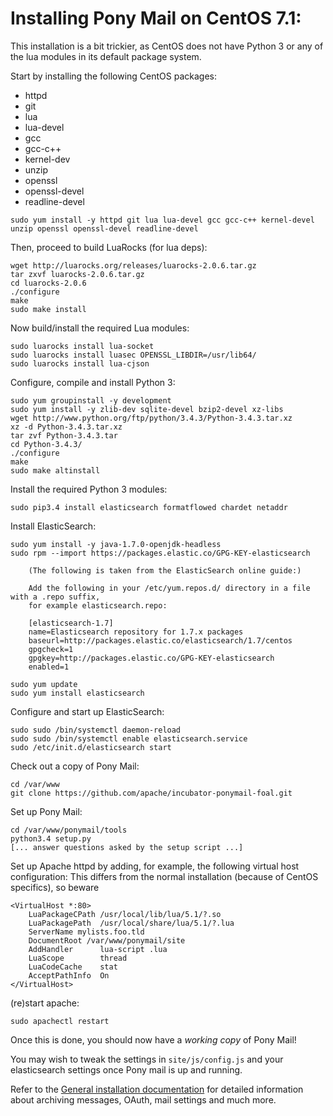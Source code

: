 # Installing Pony Mail on CentOS 7.1: #
This installation is a bit trickier, as CentOS does not have
Python 3 or any of the lua modules in its default package system.

Start by installing the following CentOS packages:

- httpd
- git
- lua
- lua-devel
- gcc
- gcc-c++
- kernel-dev
- unzip
- openssl
- openssl-devel
- readline-devel

~~~
sudo yum install -y httpd git lua lua-devel gcc gcc-c++ kernel-devel unzip openssl openssl-devel readline-devel
~~~


Then, proceed to build LuaRocks (for lua deps):

~~~
wget http://luarocks.org/releases/luarocks-2.0.6.tar.gz    
tar zxvf luarocks-2.0.6.tar.gz                                             
cd luarocks-2.0.6                                                               
./configure                                                                          
make                                                                                  
sudo make install
~~~

Now build/install the required Lua modules:

~~~
sudo luarocks install lua-socket
sudo luarocks install luasec OPENSSL_LIBDIR=/usr/lib64/
sudo luarocks install lua-cjson
~~~


Configure, compile and install Python 3:

~~~
sudo yum groupinstall -y development
sudo yum install -y zlib-dev sqlite-devel bzip2-devel xz-libs
wget http://www.python.org/ftp/python/3.4.3/Python-3.4.3.tar.xz
xz -d Python-3.4.3.tar.xz
tar zvf Python-3.4.3.tar
cd Python-3.4.3/
./configure
make
sudo make altinstall
~~~


Install the required Python 3 modules:
~~~
sudo pip3.4 install elasticsearch formatflowed chardet netaddr
~~~


Install ElasticSearch:

~~~
sudo yum install -y java-1.7.0-openjdk-headless
sudo rpm --import https://packages.elastic.co/GPG-KEY-elasticsearch

    (The following is taken from the ElasticSearch online guide:)

    Add the following in your /etc/yum.repos.d/ directory in a file with a .repo suffix,
    for example elasticsearch.repo:
    
    [elasticsearch-1.7]
    name=Elasticsearch repository for 1.7.x packages
    baseurl=http://packages.elastic.co/elasticsearch/1.7/centos
    gpgcheck=1
    gpgkey=http://packages.elastic.co/GPG-KEY-elasticsearch
    enabled=1

sudo yum update
sudo yum install elasticsearch
~~~


Configure and start up ElasticSearch:

~~~
sudo sudo /bin/systemctl daemon-reload
sudo sudo /bin/systemctl enable elasticsearch.service
sudo /etc/init.d/elasticsearch start
~~~


Check out a copy of Pony Mail:
~~~
cd /var/www
git clone https://github.com/apache/incubator-ponymail-foal.git
~~~


Set up Pony Mail:
~~~
cd /var/www/ponymail/tools
python3.4 setup.py
[... answer questions asked by the setup script ...]
~~~


Set up Apache httpd by adding, for example, the following virtual host configuration:
This differs from the normal installation (because of CentOS specifics), so beware

~~~
<VirtualHost *:80>
    LuaPackageCPath /usr/local/lib/lua/5.1/?.so
    LuaPackagePath  /usr/local/share/lua/5.1/?.lua
    ServerName mylists.foo.tld
    DocumentRoot /var/www/ponymail/site
    AddHandler      lua-script .lua
    LuaScope        thread
    LuaCodeCache    stat
    AcceptPathInfo  On
</VirtualHost>
~~~

(re)start apache:

~~~
sudo apachectl restart
~~~

Once this is done, you should now have a *working copy* of Pony Mail!

You may wish to tweak the settings in `site/js/config.js` and your
elasticsearch settings once Pony mail is up and running.

Refer to the [General installation documentation](INSTALLING.md) for
detailed information about archiving messages, OAuth, mail settings and
much more.
